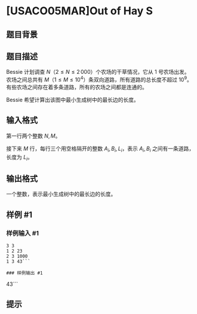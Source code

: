 # [USACO05MAR]Out of Hay S

## 题目背景



## 题目描述

Bessie 计划调查 $N$（$2 \leq N \leq 2\,000$）个农场的干草情况，它从 $1$ 号农场出发。农场之间总共有 $M$（$1 \leq M \leq 10^4$）条双向道路，所有道路的总长度不超过 $10^9$。有些农场之间存在着多条道路，所有的农场之间都是连通的。

Bessie 希望计算出该图中最小生成树中的最长边的长度。


## 输入格式

第一行两个整数 $N,M$。

接下来 $M$ 行，每行三个用空格隔开的整数 $A_i,B_i,L_i$，表示 $A_i,B_i$ 之间有一条道路，长度为 $L_i$。

## 输出格式

一个整数，表示最小生成树中的最长边的长度。


## 样例 #1

### 样例输入 #1
```
3 3
1 2 23
2 3 1000
1 3 43```

### 样例输出 #1

```
43```

## 提示


